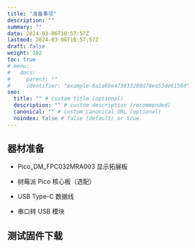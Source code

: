 ```yaml
---
title: "准备事项"
description: ""
summary: ""
date: 2024-03-06T10:57:57Z
lastmod: 2024-03-06T10:57:57Z
draft: false
weight: 102
toc: true
# menu:
#   docs:
#     parent: ""
#     identifier: "example-6a1a6be473933280d78ea53de6158d"
seo:
  title: "" # custom title (optional)
  description: "" # custom description (recommended)
  canonical: "" # custom canonical URL (optional)
  noindex: false # false (default) or true
---
```


## 器材准备

- Pico_DM_FPC032MRA003 显示拓展板

- 树莓派 Pico 核心板（选配）

- USB Type-C 数据线

- 串口转 USB 模块

## 测试固件下载

